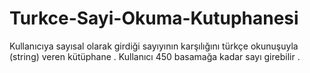 # Turkce-Sayi-Okuma-Kutuphanesi
Kullanıcıya sayısal olarak girdiği sayıyının karşılığını türkçe okunuşuyla (string) veren kütüphane . Kullanıcı 450 basamağa kadar sayı girebilir .
